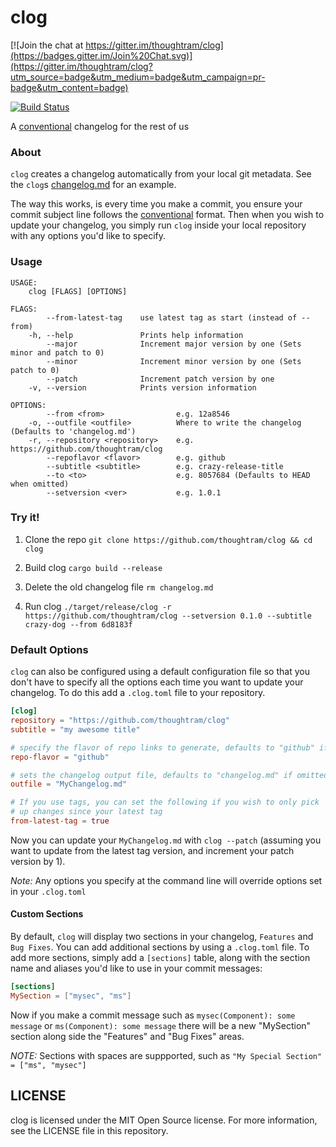 clog
====

[![Join the chat at https://gitter.im/thoughtram/clog](https://badges.gitter.im/Join%20Chat.svg)](https://gitter.im/thoughtram/clog?utm_source=badge&utm_medium=badge&utm_campaign=pr-badge&utm_content=badge)

[![Build Status](https://travis-ci.org/thoughtram/clog.png?branch=master)](https://travis-ci.org/thoughtram/clog)

A [conventional](https://github.com/ajoslin/conventional-changelog/blob/master/CONVENTIONS.md) changelog for the rest of us

### About

`clog` creates a changelog automatically from your local git metadata. See the `clog`s [changelog.md](https://github.com/thoughtram/clog/blob/master/changelog.md) for an example.

The way this works, is every time you make a commit, you ensure your commit subject line follows the [conventional](https://github.com/thoughtram/clog/blob/master/changelog.md) format. Then when you wish to update your changelog, you simply run `clog` inside your local repository with any options you'd like to specify.

### Usage

```
USAGE:
	clog [FLAGS] [OPTIONS]

FLAGS:
        --from-latest-tag    use latest tag as start (instead of --from)
    -h, --help               Prints help information
        --major              Increment major version by one (Sets minor and patch to 0)
        --minor              Increment minor version by one (Sets patch to 0)
        --patch              Increment patch version by one
    -v, --version            Prints version information

OPTIONS:
        --from <from>                e.g. 12a8546
    -o, --outfile <outfile>          Where to write the changelog (Defaults to 'changelog.md')
    -r, --repository <repository>    e.g. https://github.com/thoughtram/clog
        --repoflavor <flavor>        e.g. github
        --subtitle <subtitle>        e.g. crazy-release-title
        --to <to>                    e.g. 8057684 (Defaults to HEAD when omitted)
        --setversion <ver>           e.g. 1.0.1
```

### Try it!

1. Clone the repo `git clone https://github.com/thoughtram/clog && cd clog`

2. Build clog `cargo build --release`

3. Delete the old changelog file `rm changelog.md`

3. Run clog `./target/release/clog -r https://github.com/thoughtram/clog --setversion 0.1.0 --subtitle crazy-dog --from 6d8183f`

### Default Options

`clog` can also be configured using a default configuration file so that you don't have to specify all the options each time you want to update your changelog. To do this add a `.clog.toml` file to your repository.

```toml
[clog]
repository = "https://github.com/thoughtram/clog"
subtitle = "my awesome title"

# specify the flavor of repo links to generate, defaults to "github" if omitted
repo-flavor = "github"

# sets the changelog output file, defaults to "changelog.md" if omitted
outfile = "MyChangelog.md"

# If you use tags, you can set the following if you wish to only pick
# up changes since your latest tag
from-latest-tag = true
```

Now you can update your `MyChangelog.md` with `clog --patch` (assuming you want to update from the latest tag version, and increment your patch version by 1).

*Note:* Any options you specify at the command line will override options set in your `.clog.toml`

#### Custom Sections

By default, `clog` will display two sections in your changelog, `Features` and `Bug Fixes`. You can add additional sections by using a `.clog.toml` file. To add more sections, simply add a `[sections]` table, along with the section name and aliases you'd like to use in your commit messages:

```toml
[sections]
MySection = ["mysec", "ms"]
```

Now if you make a commit message such as `mysec(Component): some message` or `ms(Component): some message` there will be a new "MySection" section along side the "Features" and "Bug Fixes" areas.

*NOTE:* Sections with spaces are suppported, such as `"My Special Section" = ["ms", "mysec"]`

## LICENSE

clog is licensed under the MIT Open Source license. For more information, see the LICENSE file in this repository.
